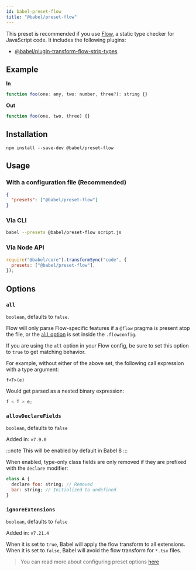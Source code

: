 ```yaml
---
id: babel-preset-flow
title: "@babel/preset-flow"
---
```


This preset is recommended if you use [Flow](https://flow.org/en/docs/getting-started/), a static type checker for JavaScript code. It includes the following plugins:

- [@babel/plugin-transform-flow-strip-types](plugin-transform-flow-strip-types.md)

## Example

**In**

```js title="JavaScript"
function foo(one: any, two: number, three?): string {}
```

**Out**

```js title="JavaScript"
function foo(one, two, three) {}
```

## Installation

```shell npm2yarn
npm install --save-dev @babel/preset-flow
```

## Usage

### With a configuration file (Recommended)

```json title="babel.config.json"
{
  "presets": ["@babel/preset-flow"]
}
```

### Via CLI

```sh title="Shell"
babel --presets @babel/preset-flow script.js
```

### Via Node API

```js title="JavaScript"
require("@babel/core").transformSync("code", {
  presets: ["@babel/preset-flow"],
});
```

## Options

### `all`

`boolean`, defaults to `false`.

Flow will only parse Flow-specific features if a `@flow` pragma is present atop the file, or the [`all` option](https://flow.org/en/docs/config/options/#toc-all-boolean) is
set inside the `.flowconfig`.

If you are using the `all` option in your Flow config, be sure to set this option to `true` to get matching behavior.

For example, without either of the above set, the following call expression with a type argument:

```
f<T>(e)
```

Would get parsed as a nested binary expression:

```js title="JavaScript"
f < T > e;
```

### `allowDeclareFields`

`boolean`, defaults to `false`

Added in: `v7.9.0`

:::note
This will be enabled by default in Babel 8
:::

When enabled, type-only class fields are only removed if they are prefixed with the `declare` modifier:

```js title="JavaScript"
class A {
  declare foo: string; // Removed
  bar: string; // Initialized to undefined
}
```

### `ignoreExtensions`

`boolean`, defaults to `false`

Added in: `v7.21.4`

When it is set to `true`, Babel will apply the flow transform to all extensions. When it is set to `false`, Babel
will avoid the flow transform for `*.tsx` files.

> You can read more about configuring preset options [here](https://babeljs.io/docs/en/presets#preset-options)
